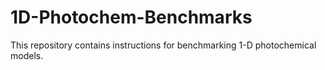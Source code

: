 # 1D-Photochem-Benchmarks

This repository contains instructions for benchmarking 1-D photochemical models.

